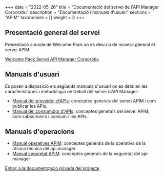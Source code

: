 +++
date = "2022-05-26"
title = "Documentació del servei de l'API Manager Corporatiu"
description = "Documentació i manuals d'usuari"
sections = "APIM"
taxonomies = []
weight = 3
+++

## Presentació general del servei

Presentació a mode de Welcome Pack on es descriu de manera general el servei APIM:

[Welcome Pack Servei API Manager Corporatiu](/related/apim/APIM-Welcome-Pack-v1.pdf)

##  Manuals d'usuari

Es posen a disposició els següents manuals d'usuari on es detallen les característiques i metodologia de treball del servei d’API Manager: 

- [Manual del proveïdor d'APIs](/related/apim/APIM-Manual-Proveidor-APIs-V1.pdf): conceptes generals del servei APIM i com publicar les APIs.
- [Manual del consumidor d'APIs](/related/apim/APIM-Manual-Consumidor-APIs-v1.pdf): conceptes generals del servei APIM, com subscriure's i consumir les APIs.

## Manuals d'operacions

- [Manual operatives APIM](/related/apim/APIM_Manual_Operatives_V1.pdf): conceptes generals de la operativa de la oficina tecnica del api manager
- [Manual seguretat APIM](/related/apim/AManual_Seguretat_APIM_V1.0.pdf): conceptes generals de la seguretat del api manager

[Enllaç a la documentqació privada del projecte](https://gencat.sharepoint.com/:f:/s/CSCloud/ErpT2CTYpQxMqDmYbuBGLdMBH0tFIChwmW5hr8DK3T6OOA?e=hSYOO2)
